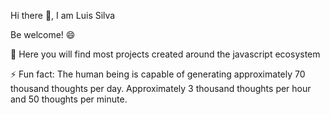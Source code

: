 Hi there 👋, I am Luis Silva

Be welcome! :smile:

:mag_right: Here you will find most projects created around the javascript ecosystem 

⚡ Fun fact: The human being is capable of generating approximately 70 thousand thoughts per day. 
            Approximately 3 thousand thoughts per hour and 50 thoughts per minute.

